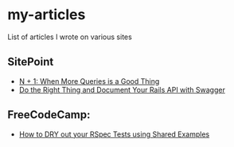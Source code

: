 # my-articles
List of articles I wrote on various sites

## SitePoint

- [N + 1: When More Queries is a Good Thing](https://www.sitepoint.com/n-1-when-more-queries-is-a-good-thing/)
- [Do the Right Thing and Document Your Rails API with Swagger](https://www.sitepoint.com/do-the-right-thing-and-document-your-rails-api-with-swagger/)


## FreeCodeCamp:

- [How to DRY out your RSpec Tests using Shared Examples](https://medium.freecodecamp.com/how-to-dry-out-your-rspec-tests-using-shared-examples-d5cc5d33fd76#.tg3nh57au)

